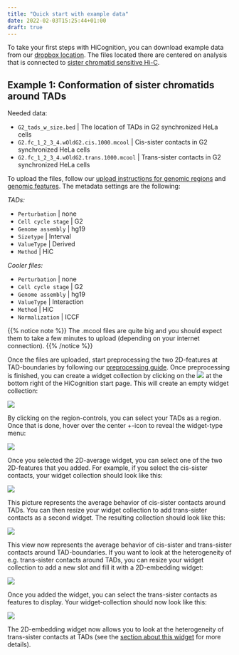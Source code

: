 ```yaml
---
title: "Quick start with example data"
date: 2022-02-03T15:25:44+01:00
draft: true
---
```


To take your first steps with HiCognition, you can download example data from our [dropbox location](https://www.dropbox.com/sh/zjfc6sgkbdp3ksh/AAAWrbgKt8hz4npNxSfh-RBja?dl=0). The files located there are centered on analysis that is connected to [sister chromatid sensitive Hi-C](https://doi.org/10.1038/s41586-020-2744-4).

## Example 1: Conformation of sister chromatids around TADs

Needed data:

- `G2_tads_w_size.bed` | The location of TADs in G2 synchronized HeLa cells 
- `G2.fc_1_2_3_4.wOldG2.cis.1000.mcool` | Cis-sister contacts in G2 synchronized HeLa cells
- `G2.fc_1_2_3_4.wOldG2.trans.1000.mcool` | Trans-sister contacts in G2 synchronized HeLa cells

To upload the files, follow our [upload instructions for genomic regions](/docs/data_management/regions/#adding-genomic-regions) and [genomic features](/docs/data_management/features/#adding-genomic-features). The metadata settings are the following:

*TADs:*

- `Perturbation` | none
- `Cell cycle stage` | G2
- `Genome assembly` | hg19
- `Sizetype` | Interval
- `ValueType` | Derived
- `Method` | HiC

*Cooler files:*

- `Perturbation` | none
- `Cell cycle stage` | G2
- `Genome assembly` | hg19
- `ValueType` | Interaction
- `Method` | HiC
- `Normalization` | ICCF

{{% notice note %}}
The .mcool files are quite big and you should expect them to take a few minutes to upload (depending on your internet connection).
{{% /notice %}}

Once the files are uploaded, start preprocessing the two 2D-features at TAD-boundaries by following our [preprocessing guide](/docs/preprocessing/manage_preprocessing/). Once preprocessing is finished, you can create a widget collection by clicking on the <img src="/docs/plus_button.png" class="inline-picture"> at the bottom right of the HiCognition start page. This will create an empty widget collection:

<img src="/docs/Widget_collection.png" class="half-width">

By clicking on the region-controls, you can select your TADs as a region. Once that is done, hover over the center +-icon to reveal the widget-type menu:

<img src="/docs/Select_2d_average.png" class="quarter-width">

Once you selected the 2D-average widget, you can select one of the two 2D-features that you added. For example, if you select the cis-sister contacts, your widget collection should look like this:

<img src="/docs/2d-average-w-cis.png" class="quarter-width">

This picture represents the average behavior of cis-sister contacts around TADs. You can then resize your widget collection to add trans-sister contacts as a second widget. The resulting collection should look like this:

<img src="/docs/2d-average-cis-and-trans.png" class="half-width">

This view now represents the average behavior of cis-sister and trans-sister contacts around TAD-boundaries. If you want to look at the heterogeneity of e.g. trans-sister contacts around TADs, you can resize your widget collection to add a new slot and fill it with a 2D-embedding widget:


<img src="/docs/Add_2d_embedding.png" class="half-width">

Once you added the widget, you can select the trans-sister contacts as features to display. Your widget-collection should now look like this:

<img src="/docs/2d-embedding-tads.png" class="half-width">

The 2D-embedding widget now allows you to look at the heterogeneity of trans-sister contacts at TADs (see the [section about this widget](/docs/widgets/2d-embedding) for more details).


